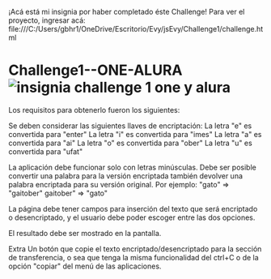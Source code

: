 ¡Acá está mi insignia por haber completado éste Challenge! Para ver el proyecto, ingresar acá:
file:///C:/Users/gbhr1/OneDrive/Escritorio/Evy/jsEvy/Challenge1/challenge.html











# Challenge1--ONE-ALURA![insignia challenge 1 one y alura](https://github.com/vivioki/Challenge1--ONE-ALURA/assets/131423238/af372a46-3b64-4cd2-bb56-d00af64808b4)



Los requisitos para obtenerlo fueron los siguientes:

Se deben considerar las siguientes llaves de encriptación:
La letra "e" es convertida para "enter"
La letra "i" es convertida para "imes"
La letra "a" es convertida para "ai"
La letra "o" es convertida para "ober"
La letra "u" es convertida para "ufat"

La aplicación debe funcionar solo con letras minúsculas.
Debe ser posible convertir una palabra para la versión encriptada también devolver una palabra encriptada para su versión original. Por ejemplo: "gato" => "gaitober" gaitober" => "gato"

La página debe tener campos para inserción del texto que será encriptado o desencriptado, y el usuario debe poder escoger entre las dos opciones.

El resultado debe ser mostrado en la pantalla.

Extra
Un botón que copie el texto encriptado/desencriptado para la sección de transferencia, o sea que tenga la misma funcionalidad del ctrl+C o de la opción "copiar" del menú de las aplicaciones.
